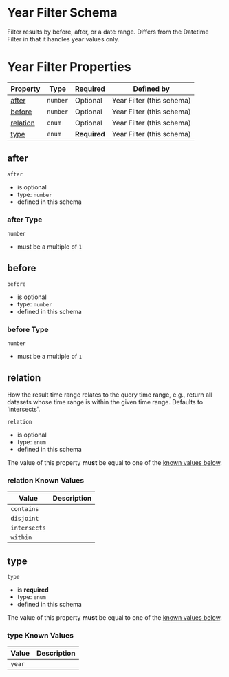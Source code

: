 
# Year Filter Schema

Filter results by before, after, or a date range. Differs from the Datetime Filter in that it handles year values only.

# Year Filter Properties

| Property | Type | Required | Defined by |
|----------|------|----------|------------|
| [after](#after) | `number` | Optional | Year Filter (this schema) |
| [before](#before) | `number` | Optional | Year Filter (this schema) |
| [relation](#relation) | `enum` | Optional | Year Filter (this schema) |
| [type](#type) | `enum` | **Required** | Year Filter (this schema) |

## after


`after`

* is optional
* type: `number`
* defined in this schema

### after Type


`number`


* must be a multiple of `1`





## before


`before`

* is optional
* type: `number`
* defined in this schema

### before Type


`number`


* must be a multiple of `1`





## relation

How the result time range relates to the query time range, e.g., return all datasets whose time range is within the given time range. Defaults to 'intersects'.

`relation`

* is optional
* type: `enum`
* defined in this schema

The value of this property **must** be equal to one of the [known values below](#relation-known-values).

### relation Known Values
| Value | Description |
|-------|-------------|
| `contains` |  |
| `disjoint` |  |
| `intersects` |  |
| `within` |  |




## type


`type`

* is **required**
* type: `enum`
* defined in this schema

The value of this property **must** be equal to one of the [known values below](#type-known-values).

### type Known Values
| Value | Description |
|-------|-------------|
| `year` |  |



